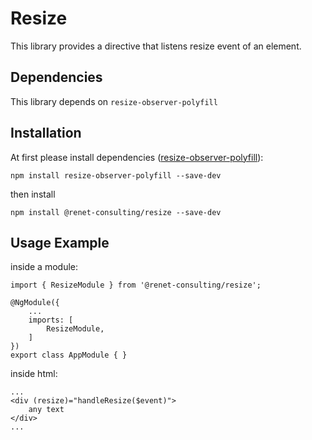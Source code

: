 # Resize

This library provides a directive that listens resize event of an element.

## Dependencies

This library depends on ``resize-observer-polyfill``

## Installation

At first please install dependencies ([resize-observer-polyfill](https://www.npmjs.com/package/resize-observer-polyfill)):
```
npm install resize-observer-polyfill --save-dev
```

then install 
```
npm install @renet-consulting/resize --save-dev
```

## Usage Example

inside a module:
```
import { ResizeModule } from '@renet-consulting/resize';

@NgModule({
    ...
    imports: [
        ResizeModule,
    ]
})
export class AppModule { }
```

inside html:
```
...
<div (resize)="handleResize($event)">
    any text
</div>
...
```
